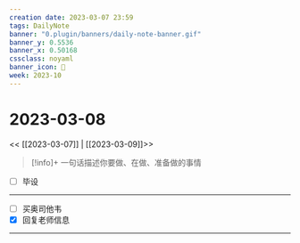 ```yaml
---
creation date: 2023-03-07 23:59
tags: DailyNote
banner: "0.plugin/banners/daily-note-banner.gif"
banner_y: 0.5536
banner_x: 0.50168
cssclass: noyaml
banner_icon: 💌
week: 2023-10
---
```


# 2023-03-08

<< [[2023-03-07]] | [[2023-03-09]]>>


> [!info]+ 一句话描述你要做、在做、准备做的事情
> 


- [ ] 毕设

---

- [ ] 买奥司他韦
- [x] 回复老师信息

---


